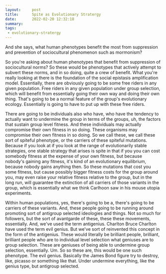 ```yaml
---
layout:     post
title:      Spite as Evolutionary Stratergy
date:       2022-02-20 12:32:18
summary:    
tags:
 - evolutionary-stratergy
---
```


And she says, what human phenotypes benefit the most from suppression and prevention of sociocultural phenomenon such as mormonism? 

So you're asking about human phenotypes that benefit from suppression of sociocultural norms? So these would be phenotypes that actively attempt to subvert these norms, and in so doing, quite a crew of benefit. What you're really looking at there is the foundation of the social epistasis amplification model. Essentially, there are obviously going to be some free riders in any given population. Free riders in any given population under group selection, which will benefit from essentially going their own way and doing their own thing. That's going to be a normal feature of the group's evolutionary ecology. Essentially is going to have to put up with these free riders.

There are going to be individuals also who have, who have the tendency to actually want to undermine the group in terms of the groups, uh, the factors that sustain group level fitness. And these individuals may actually compromise their own fitness in so doing. These organisms may compromise their own fitness in so doing. So we call these, we call these sort of spiteful phenotype, or the carriers of these spiteful mutations. Because if you look at if you look at the range of evolutionarily stable strategies, one stable strategy that arises is spite in that if you you can cost somebody fitness at the expense of your own fitness, but because nobody's gaining any fitness, it's kind of an evolutionary equilibrium, because nobody gains anything then. So these mutations that cost you some fitness, but cause possibly bigger fitness costs for the group around you, may even raise your relative fitness relative to the group, but in the long run, will guarantee the extinction of all carriers of those variants in the group, which is essentially what we think Carlhoon saw in his mouse utopia experiments.

Within human populations, yes, there's going to be a, there's going to be carriers of these variants. And, these people going to be running around promoting sort of antigroup selected ideologies and things. Not so much for followers, but the sort of avantgarde of these, these these movements, essentially. And, we've used the term antigenius. Charlton Bruce Charlton have used the term evil genius. But we've sort of reinvented this concept in the form of the antigenius. These would literally be brilliant people, brilliant, brilliant people who are to individual level selection what geniuses are to group selection. These are geniuses of being able to undermine group selection, essentially. Um. So so these are, this would be one such phenotype. The evil genius. Basically the James Bond figure try to destroy, like, picasso or something like that. Under undermine everything, like the genius type, but antigroup selected.